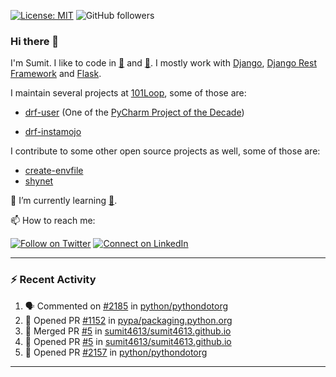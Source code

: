 [![License: MIT](https://img.shields.io/badge/License-MIT-yellow.svg)](https://opensource.org/licenses/MIT)
![GitHub followers](https://img.shields.io/github/followers/sumit4613?style=social)

### Hi there 👋

I'm Sumit. I like to code in [:snake:](https://python.org/) and [:rabbit:](https://golang.org). I mostly work with [Django](https://djangoproject.com), [Django Rest Framework](https://www.django-rest-framework.org/) and [Flask](https://flask.palletsprojects.com).

I maintain several projects at [101Loop](https://github.com/101loop/), some of those are:

- [drf-user](https://github.com/101loop/drf-user) (One of the [PyCharm Project of the Decade](https://www.jetbrains.com/lp/pycharm-10-years/))

- [drf-instamojo ](https://github.com/101loop/drf-instamojo)

I contribute to some other open source projects as well, some of those are:

- [create-envfile](https://github.com/SpicyPizza/create-envfile)
- [shynet](https://github.com/milesmcc/shynet)


🔭 I’m currently learning [:rabbit:](https://golang.org).

📫 How to reach me:

[![Follow on Twitter](https://img.shields.io/badge/--twitter?label=Twitter&logo=Twitter&style=social)](https://twitter.com/sumitsingh4613) [![Connect on LinkedIn](https://img.shields.io/badge/--linkedin?label=LinkedIn&logo=LinkedIn&style=social)](https://www.linkedin.com/in/sumit4613)


---

### :zap: Recent Activity

<!--START_SECTION:activity-->
1. 🗣 Commented on [#2185](https://github.com/python/pythondotorg/issues/2185) in [python/pythondotorg](https://github.com/python/pythondotorg)
2. 💪 Opened PR [#1152](https://github.com/pypa/packaging.python.org/pull/1152) in [pypa/packaging.python.org](https://github.com/pypa/packaging.python.org)
3. 🎉 Merged PR [#5](https://github.com/sumit4613/sumit4613.github.io/pull/5) in [sumit4613/sumit4613.github.io](https://github.com/sumit4613/sumit4613.github.io)
4. 💪 Opened PR [#5](https://github.com/sumit4613/sumit4613.github.io/pull/5) in [sumit4613/sumit4613.github.io](https://github.com/sumit4613/sumit4613.github.io)
5. 💪 Opened PR [#2157](https://github.com/python/pythondotorg/pull/2157) in [python/pythondotorg](https://github.com/python/pythondotorg)
<!--END_SECTION:activity-->

---
